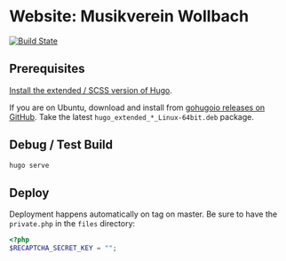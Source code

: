 # Website: Musikverein Wollbach
[![Build State](https://github.com/Tiliavir/mvw-website/workflows/CI/badge.svg)](https://github.com/Tiliavir/mvw-website/actions)

## Prerequisites
[Install the extended / SCSS version of Hugo](https://gohugo.io/getting-started/installing/).

If you are on Ubuntu, download and install from [gohugoio releases on GitHub](https://github.com/gohugoio/hugo/releases/).
Take the latest `hugo_extended_*_Linux-64bit.deb` package.

## Debug / Test Build
```bash
hugo serve
```

## Deploy
Deployment happens automatically on tag on master.
Be sure to have the `private.php` in the `files` directory:
```php
<?php
$RECAPTCHA_SECRET_KEY = "";

```
